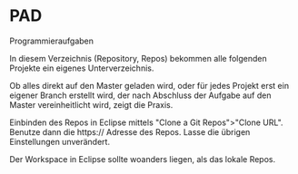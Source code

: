 # PAD
Programmieraufgaben

In diesem Verzeichnis (Repository, Repos) bekommen alle folgenden Projekte ein eigenes Unterverzeichnis.

Ob alles direkt auf den Master geladen wird, oder für jedes Projekt erst ein eigener Branch erstellt wird, der nach Abschluss der Aufgabe auf den Master vereinheitlicht wird, zeigt die Praxis.

Einbinden des Repos in Eclipse mittels "Clone a Git Repos">"Clone URL". Benutze dann die https:// Adresse des Repos. Lasse die übrigen Einstellungen unverändert.

Der Workspace in Eclipse sollte woanders liegen, als das lokale Repos.
